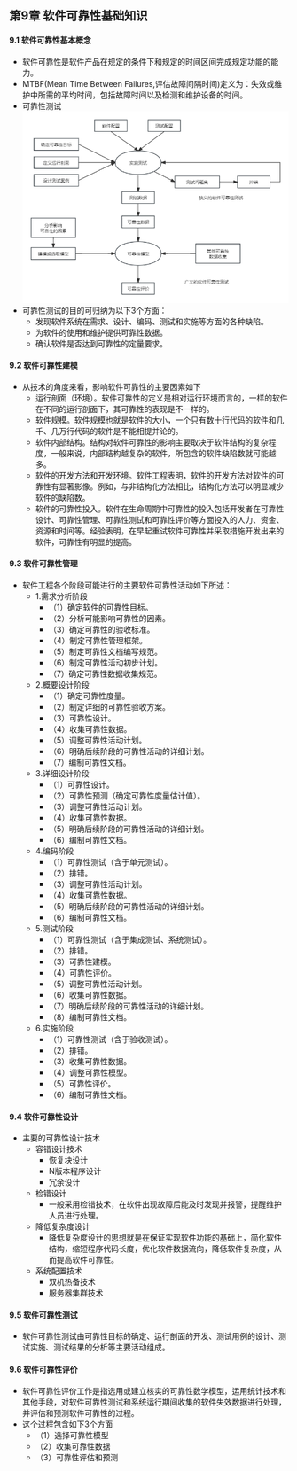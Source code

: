 ## 第9章 软件可靠性基础知识
#### 9.1 软件可靠性基本概念
- 软件可靠性是软件产品在规定的条件下和规定的时间区间完成规定功能的能力。
- MTBF(Mean Time Between Failures,评估故障间隔时间)定义为：失效或维护中所需的平均时间，包括故障时间以及检测和维护设备的时间。
- 可靠性测试
![ReliabilityTest](ReliabilityTest.png)
- 可靠性测试的目的可归纳为以下3个方面：
	- 发现软件系统在需求、设计、编码、测试和实施等方面的各种缺陷。
	- 为软件的使用和维护提供可靠性数据。
	- 确认软件是否达到可靠性的定量要求。
#### 9.2 软件可靠性建模
- 从技术的角度来看，影响软件可靠性的主要因素如下
	- 运行剖面（环境）。软件可靠性的定义是相对运行环境而言的，一样的软件在不同的运行剖面下，其可靠性的表现是不一样的。
	- 软件规模。软件规模也就是软件的大小，一个只有数十行代码的软件和几千、几万行代码的软件是不能相提并论的。
	- 软件内部结构。结构对软件可靠性的影响主要取决于软件结构的复杂程度，一般来说，内部结构越复杂的软件，所包含的软件缺陷数就可能越多。
	- 软件的开发方法和开发环境。软件工程表明，软件的开发方法对软件的可靠性有显著影像。例如，与非结构化方法相比，结构化方法可以明显减少软件的缺陷数。
	- 软件的可靠性投入。软件在生命周期中可靠性的投入包括开发者在可靠性设计、可靠性管理、可靠性测试和可靠性评价等方面投入的人力、资金、资源和时间等。经验表明，在早起重试软件可靠性并采取措施开发出来的软件，可靠性有明显的提高。
#### 9.3 软件可靠性管理
- 软件工程各个阶段可能进行的主要软件可靠性活动如下所述：
	- 1.需求分析阶段
		- （1）确定软件的可靠性目标。
		- （2）分析可能影响可靠性的因素。
		- （3）确定可靠性的验收标准。
		- （4）制定可靠性管理框架。
		- （5）制定可靠性文档编写规范。
		- （6）制定可靠性活动初步计划。
		- （7）确定可靠性数据收集规范。
	- 2.概要设计阶段
		- （1）确定可靠性度量。
		- （2）制定详细的可靠性验收方案。
		- （3）可靠性设计。
		- （4）收集可靠性数据。
		- （5）调整可靠性活动计划。
		- （6）明确后续阶段的可靠性活动的详细计划。
		- （7）编制可靠性文档。
	- 3.详细设计阶段
		- （1）可靠性设计。
		- （2）可靠性预测（确定可靠性度量估计值）。
		- （3）调整可靠性活动计划。
		- （4）收集可靠性数据。
		- （5）明确后续阶段的可靠性活动的详细计划。
		- （6）编制可靠性文档。
	- 4.编码阶段
		- （1）可靠性测试（含于单元测试）。
		- （2）排错。
		- （3）调整可靠性活动计划。
		- （4）收集可靠性数据。
		- （5）明确后续阶段的可靠性活动的详细计划。
		- （6）编制可靠性文档。
	- 5.测试阶段
		- （1）可靠性测试（含于集成测试、系统测试）。
		- （2）排错。
		- （3）可靠性建模。
		- （4）可靠性评价。
		- （5）调整可靠性活动计划。
		- （6）收集可靠性数据。
		- （7）明确后续阶段的可靠性活动的详细计划。
		- （8）编制可靠性文档。
	- 6.实施阶段
		- （1）可靠性测试（含于验收测试）。
		- （2）排错。
		- （3）收集可靠性数据。
		- （4）调整可靠性模型。
		- （5）可靠性评价。
		- （6）编制可靠性文档。
#### 9.4 软件可靠性设计
- 主要的可靠性设计技术
	- 容错设计技术
		- 恢复块设计
		- N版本程序设计
		- 冗余设计
	- 检错设计
		- 一般采用检错技术，在软件出现故障后能及时发现并报警，提醒维护人员进行处理。
	- 降低复杂度设计
		- 降低复杂度设计的思想就是在保证实现软件功能的基础上，简化软件结构，缩短程序代码长度，优化软件数据流向，降低软件复杂度，从而提高软件可靠性。
	- 系统配置技术
		- 双机热备技术
		- 服务器集群技术
#### 9.5 软件可靠性测试
- 软件可靠性测试由可靠性目标的确定、运行剖面的开发、测试用例的设计、测试实施、测试结果的分析等主要活动组成。
#### 9.6 软件可靠性评价
- 软件可靠性评价工作是指选用或建立核实的可靠性数学模型，运用统计技术和其他手段，对软件可靠性测试和系统运行期间收集的软件失效数据进行处理，并评估和预测软件可靠性的过程。
- 这个过程包含如下3个方面
	- （1）选择可靠性模型
	- （2）收集可靠性数据
	- （3）可靠性评估和预测